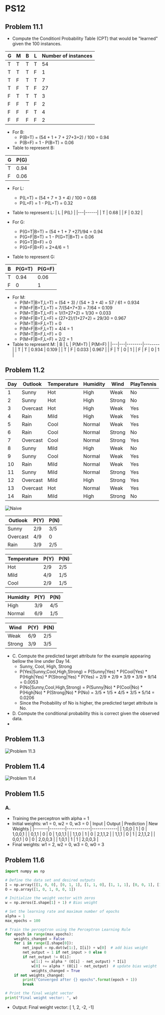 # PS12
## Problem 11.1
- Compute the Conditionl Probability Table (CPT) that would be "learned" given the 100 instances.

| G | M | B | L | Number of instances |
|---|---|---|---|---------------------|
| T | T | T | T | 54                  |
| T | T | T | F | 1                   |
| T | F | T | T | 7                   |
| T | F | T | F | 27                  |
| F | T | T | T | 3                   |
| F | F | T | F | 2                   |
| F | F | F | T | 4                   |
| F | F | F | F | 2                   |


- For B:
  - P(B=T) = (54 + 1 + 7 + 27+3+2) / 100 = 0.94
  - P(B=F) = 1 - P(B=T) = 0.06
- Table to represent B:

| G | P(G) |
|---|------|
| T | 0.94 |
| F | 0.06 |


- For L:
  - P(L=T) = (54 + 7 + 3 + 4) / 100 = 0.68
  - P(L=F) = 1 - P(L=T) = 0.32
- Table to represent L:
| L | P(L) |
|---|------|
| T | 0.68 |
| F | 0.32 |

- For G:
  - P(G=T|B=T) = (54 + 1 + 7 +27)/94 = 0.94
  - P(G=F|B=T) = 1 - P(G=T|B=T) = 0.06
  - P(G=T|B=F) = 0
  - P(G=F|B=F) = 2+4/6 = 1
- Table to represent G:

| B | P(G=T) | P(G=F) |
|---|--------|--------|
| T | 0.94   | 0.06   |
| F | 0      | 1      |


- For M:
  - P(M=T|B=T,L=T) = (54 + 3) / (54 + 3 + 4) = 57 / 61 = 0.934
  - P(M=F|B=T,L=T) = 7/(54+7+3) = 7/64 = 0.109
  - P(M=T|B=T,L=F) = 1/(1+27+2) = 1/30 = 0.033
  - P(M=F|B=T,L=F) = (27+2)/(1+27+2) = 29/30 = 0.967
  - P(M=T|B=F,L=T) = 0
  - P(M=F|B=F,L=T) = 4/4 = 1
  - P(M=T|B=F,L=F) = 0
  - P(M=F|B=F,L=F) = 2/2 = 1
- Table to represent M:
| B | L | P(M=T) | P(M=F) |
|---|---|--------|--------|
| T | T | 0.934  | 0.109  |
| T | F | 0.033  | 0.967  |
| F | T | 0      | 1      |
| F | F | 0      | 1      |



## Problem 11.2
| Day | Outlook | Temperature | Humidity | Wind  | PlayTennis |
|-----|---------|-------------|----------|-------|------------|
| 1   | Sunny   | Hot         | High     | Weak  | No         |
| 2   | Sunny   | Hot         | High     | Strong| No         |
| 3   | Overcast| Hot         | High     | Weak  | Yes        |
| 4   | Rain    | Mild        | High     | Weak  | Yes        |
| 5   | Rain    | Cool        | Normal   | Weak  | Yes        |
| 6   | Rain    | Cool        | Normal   | Strong| No         |
| 7   | Overcast| Cool        | Normal   | Strong| Yes        |
| 8   | Sunny   | Mild        | High     | Weak  | No         |
| 9   | Sunny   | Cool        | Normal   | Weak  | Yes        |
| 10  | Rain    | Mild        | Normal   | Weak  | Yes        |
| 11  | Sunny   | Mild        | Normal   | Strong| Yes        |
| 12  | Overcast| Mild        | High     | Strong| Yes        |
| 13  | Overcast| Hot         | Normal   | Weak  | Yes        |
| 14  | Rain    | Mild        | High     | Strong| No         |

![Naive](Naive.png)

| Outlook | P(Y) | P(N) |
|---------|------|------|
| Sunny   |  2/9 | 3/5  |
| Overcast|  4/9 | 0    |
| Rain    |  3/9 | 2/5  |

| Temperature | P(Y) | P(N) |
|-------------|------|------|
| Hot         | 2/9  | 2/5  |
| Mild        | 4/9  | 1/5  |
| Cool        | 2/9  | 1/5  |

| Humidity | P(Y) | P(N) |
|----------|------|------|
| High     | 3/9  | 4/5  |
| Normal   | 6/9  | 1/5  |

| Wind   | P(Y) | P(N) |
|--------|------|------|
| Weak   | 6/9  | 2/5  |
| Strong | 3/9  | 3/5  |


- C. Compute the predicted target attribute for the example appearing bellow the line under Day 14.
  - Sunny, Cool, High, Strong
  - P(Yes|Sunny,Cool,High,Strong) = P(Sunny|Yes) * P(Cool|Yes) * P(High|Yes) * P(Strong|Yes) * P(Yes) = 2/9 * 2/9 * 3/9 * 3/9 * 9/14 = 0.0053
  - P(No|Sunny,Cool,High,Strong) = P(Sunny|No) * P(Cool|No) * P(High|No) * P(Strong|No) * P(No) = 3/5 * 1/5 * 4/5 * 3/5 * 5/14 = 0.0206
  - Since the Probability of No is higher, the predicted target attribute is No.
- D. Compute the conditional probability this is correct given the observed data.
- 

## Problem 11.3
![Problem 11.3](Problem3.png)

## Problem 11.4

![Problem 11.4](Problem4.png)

## Problem 11.5
### A. 
- Training the perceptron with alpha = 1
- Initial weights: w1 = 0, w2 = 0, w3 = 0
| Input | Output | Prediction | New Weights |
|-------|--------|------------|-------------|
| 1,0,0 | 1      | 0          | 1,0,0,1     |
| 0,1,1 | 0      | 0          | 1,0,1,1     |
| 1,1,0 | 1      | 0          | 2,1,1,2     |
| 1,1,1 | 0      | 1          | 2,1,1,2     |
| 0,0,1 | 0      | 0          | 2,0,0,3     |
| 1,0,1 | 1      | 1          | 2,0,0,3     |
- Final weights: w1 = 2, w2 = 0, w3 = 0, w0 = 3

## Problem 11.6
```python
import numpy as np

# Define the data set and desired outputs
I = np.array([[1, 0, 0], [0, 1, 1], [1, 1, 0], [1, 1, 1], [0, 0, 1], [1, 0, 1]])
O = np.array([1, 0, 1, 0, 0, 1])

# Initialize the weight vector with zeros
w = np.zeros(I.shape[1] + 1) # Bias weight 

# Set the learning rate and maximum number of epochs
alpha = 1
max_epochs = 100

# Train the perceptron using the Perceptron Learning Rule
for epoch in range(max_epochs):
    weights_changed = False
    for i in range(I.shape[0]):
        net_input = np.dot(w[1:], I[i]) + w[0]  # add bias weight
        net_output = 1 if net_input > 0 else 0
        if net_output != O[i]:
            w[1:] += alpha * (O[i] - net_output) * I[i]
            w[0] += alpha * (O[i] - net_output)  # update bias weight
            weights_changed = True
    if not weights_changed:
        print("Converged after {} epochs".format(epoch + 1))
        break

# Print the final weight vector
print("Final weight vector: ", w)

```

- Output: Final weight vector:  [ 1, 2, -2, -1]

